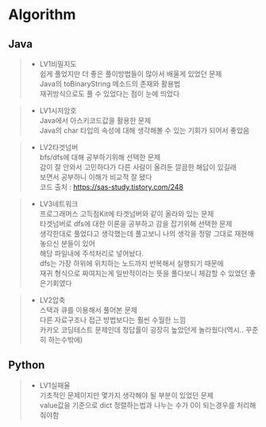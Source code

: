 # Algorithm

## Java<br>
> * LV1비밀지도<br>
> 쉽게 풀었지만 더 좋은 풀이방법들이 많아서 배울게 있었던 문제<br>
> Java의 toBinaryString 메소드의 존재와 활용법<br>
> 재귀방식으로도 풀 수 있었다는 점이 눈에 띄었다<br>

> * LV1시저암호<br>
> Java에서 아스키코드값을 활용한 문제<br>
> Java의 char 타입의 속성에 대해 생각해볼 수 있는 기회가 되어서 좋았음<br>

> * LV2타겟넘버<br>
> bfs/dfs에 대해 공부하기위해 선택한 문제<br>
> 감이 잘 안와서 고민하다가 다른 사람이 올려둔 깔끔한 해답이 있길래<br>
> 보면서 공부하니 이해가 비교적 잘 됐다<br>
> 코드 출처 : https://sas-study.tistory.com/248

> * LV3네트워크<br>
> 프로그래머스 고득점Kit에 타겟넘버와 같이 올라와 있는 문제<br>
> 타겟넘버로 dfs에 대한 이론을 공부하고 감을 잡기위해 선택한 문제<br>
> 생각한대로 풀었다고 생각했는데 풀고보니 나의 생각을 정말 그대로 재현해놓으신 분들이 있어<br>
> 해당 파일내에 주석처리로 넣어놨다.<br>
> dfs는 가장 하위에 위치하는 노드까지 반복해서 실행되기 때문에<br>
> 재귀 형식으로 짜여지는게 일반적이라는 뜻을 풀다보니 체감할 수 있었던 좋은기회였다<br>

> * LV2압축<br>
> 스택과 큐를 이용해서 풀어본 문제<br>
> 다른 자료구조나 접근 방법보다는 훨씬 수월한 느낌<br>
> 카카오 코딩테스트 문제인데 정답률이 굉장히 높았던게 놀라웠다(역시.. 꾸준히 하는수밖에)<br>


## Python <br>
> * LV1실패율<br>
> 기초적인 문제이지만 몇가지 생각해야 될 부분이 있었던 문제<br>
> value값을 기준으로 dict 정렬하는법과 나누는 수가 0이 되는경우를 처리해줘야함

